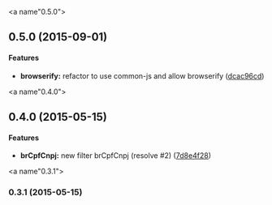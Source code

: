 <a name"0.5.0"></a>
## 0.5.0 (2015-09-01)


#### Features

* **browserify:** refactor to use common-js and allow browserify ([dcac96cd](https://github.com/the-darc/angular-br-filters/commit/dcac96cd))


<a name"0.4.0"></a>
## 0.4.0 (2015-05-15)


#### Features

* **brCpfCnpj:** new filter brCpfCnpj (resolve #2) ([7d8e4f28](https://github.com/the-darc/angular-br-filters/commit/7d8e4f28))


<a name"0.3.1"></a>
### 0.3.1 (2015-05-15)


